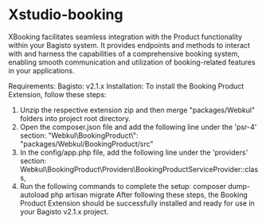 # Xstudio-booking
XBooking facilitates seamless integration with the Product functionality within your Bagisto system. It provides endpoints and methods to interact with and harness the capabilities of a comprehensive booking system, enabling smooth communication and utilization of booking-related features in your applications.

Requirements:
Bagisto: v2.1.x
Installation:
To install the Booking Product Extension, follow these steps:

1. Unzip the respective extension zip and then merge "packages/Webkul" folders into project root directory.
2. Open the composer.json file and add the following line under the 'psr-4' section:
"Webkul\\BookingProduct\\": "packages/Webkul/BookingProduct/src"
3. In the config/app.php file, add the following line under the 'providers' section:
Webkul\BookingProduct\Providers\BookingProductServiceProvider::class,
5. Run the following commands to complete the setup:
composer dump-autoload
php artisan migrate
After following these steps, the Booking Product Extension should be successfully installed and ready for use in your Bagisto v2.1.x project.